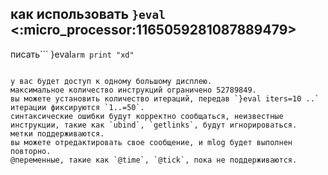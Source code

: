 ## как использовать `}eval` <:micro_processor:1165059281087889479>

писать```
}eval ​`​`​`arm
print "xd"
​`​`​`
```чтобы бот оценил ваш MLOG

у вас будет доступ к одному большому дисплею.
максимальное количество инструкций ограничено 52789849.
вы можете установить количество итераций, передав `}eval iters=10 ..`
итерации фиксируются `1..=50`.
синтаксические ошибки будут корректно сообщаться, неизвестные инструкции, такие как `ubind`, `getlinks`, будут игнорироваться.
метки поддерживаются.
вы можете отредактировать свое сообщение, и mlog будет выполнен повторно.
@переменные, такие как `@time`, `@tick`, пока не поддерживаются.
```
